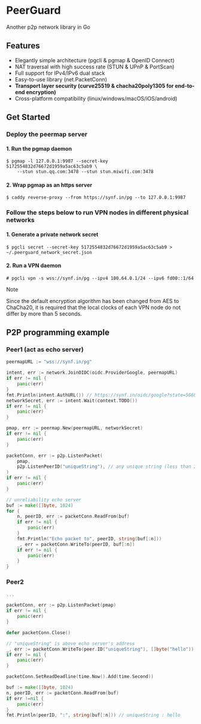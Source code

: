 # PeerGuard

Another p2p network library in Go 

## Features
- Elegantly simple architecture (pgcli & pgmap & OpenID Connect)
- NAT traversal with high success rate (STUN & UPnP & PortScan)
- Full support for IPv4/IPv6 dual stack
- Easy-to-use library (net.PacketConn) 
- **Transport layer security (curve25519 & chacha20poly1305 for end-to-end encryption)**
- Cross-platform compatibility (linux/windows/macOS/iOS/android)

## Get Started

### Deploy the peermap server
#### 1. Run the pgmap daemon
```
$ pgmap -l 127.0.0.1:9987 --secret-key 5172554832d76672d1959a5ac63c5ab9 \
    --stun stun.qq.com:3478 --stun stun.miwifi.com:3478
```

#### 2. Wrap pgmap as an https server
```
$ caddy reverse-proxy --from https://synf.in/pg --to 127.0.0.1:9987
```

### Follow the steps below to run VPN nodes in different physical networks
#### 1. Generate a private network secret
```
$ pgcli secret --secret-key 5172554832d76672d1959a5ac63c5ab9 > ~/.peerguard_network_secret.json
```
#### 2. Run a VPN daemon
```
# pgcli vpn -s wss://synf.in/pg --ipv4 100.64.0.1/24 --ipv6 fd00::1/64
```
> [!NOTE]
> Since the default encryption algorithm has been changed from AES to ChaCha20, it is required that the local clocks of each VPN node do not differ by more than 5 seconds.
## P2P programming example
### Peer1 (act as echo server)
```go
peermapURL := "wss://synf.in/pg"

intent, err := network.JoinOIDC(oidc.ProviderGoogle, peermapURL)
if err != nil {
    panic(err)
}
fmt.Println(intent.AuthURL()) // https://synf.in/oidc/google?state=5G68CtYnMRMdrtrRF
networkSecret, err := intent.Wait(context.TODO())
if err != nil {
    panic(err)
}

pmap, err := peermap.New(peermapURL, networkSecret)
if err != nil {
    panic(err)
}

packetConn, err := p2p.ListenPacket(
    pmap,
    p2p.ListenPeerID("uniqueString"), // any unique string (less than 256bytes)
)
if err != nil {
    panic(err)
}

// unreliability echo server
buf := make([]byte, 1024) 
for {
    n, peerID, err := packetConn.ReadFrom(buf)
    if err != nil {
        panic(err)
    }
    fmt.Println("Echo packet to", peerID, string(buf[:n]))
    _, err = packetConn.WriteTo(peerID, buf[:n])
    if err != nil {
        panic(err)
    }
}
```

### Peer2 
```go
...

packetConn, err := p2p.ListenPacket(pmap)
if err != nil {
    panic(err)
}

defer packetConn.Close()

// "uniqueString" is above echo server's address
_, err := packetConn.WriteTo(peer.ID("uniqueString"), []byte("hello"))
if err != nil {
    panic(err)
}

packetConn.SetReadDeadline(time.Now().Add(time.Second))

buf := make([]byte, 1024)
n, peerID, err := packetConn.ReadFrom(buf)
if err !=nil {
    panic(err)
}
fmt.Println(peerID, ":", string(buf[:n])) // uniqueString : hello
```

